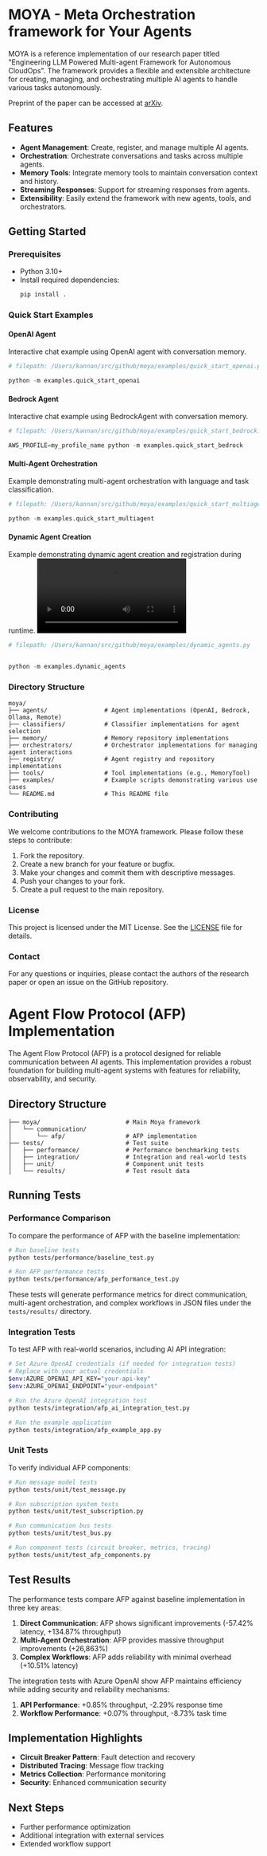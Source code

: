 # MOYA - Meta Orchestration framework for Your Agents

MOYA is a reference implementation of our research paper titled "Engineering LLM Powered Multi-agent Framework for Autonomous CloudOps". The framework provides a flexible and extensible architecture for creating, managing, and orchestrating multiple AI agents to handle various tasks autonomously.

Preprint of the paper can be accessed at [arXiv](https://arxiv.org/abs/2501.08243).

## Features

- **Agent Management**: Create, register, and manage multiple AI agents.
- **Orchestration**: Orchestrate conversations and tasks across multiple agents.
- **Memory Tools**: Integrate memory tools to maintain conversation context and history.
- **Streaming Responses**: Support for streaming responses from agents.
- **Extensibility**: Easily extend the framework with new agents, tools, and orchestrators.

## Getting Started

### Prerequisites

- Python 3.10+
- Install required dependencies:
  ```bash
  pip install .
  ```

### Quick Start Examples

#### OpenAI Agent

Interactive chat example using OpenAI agent with conversation memory.

```python
# filepath: /Users/kannan/src/github/moya/examples/quick_start_openai.py

python -m examples.quick_start_openai

```

#### Bedrock Agent

Interactive chat example using BedrockAgent with conversation memory.

```python
# filepath: /Users/kannan/src/github/moya/examples/quick_start_bedrock.py

AWS_PROFILE=my_profile_name python -m examples.quick_start_bedrock
```

#### Multi-Agent Orchestration

Example demonstrating multi-agent orchestration with language and task classification.

```python
# filepath: /Users/kannan/src/github/moya/examples/quick_start_multiagent.py

python -m examples.quick_start_multiagent
```

#### Dynamic Agent Creation

Example demonstrating dynamic agent creation and registration during runtime.
![moya](./media/Dynamic_Agents.mov)

```python
# filepath: /Users/kannan/src/github/moya/examples/dynamic_agents.py


python -m examples.dynamic_agents
```

### Directory Structure

```
moya/
├── agents/                # Agent implementations (OpenAI, Bedrock, Ollama, Remote)
├── classifiers/           # Classifier implementations for agent selection
├── memory/                # Memory repository implementations
├── orchestrators/         # Orchestrator implementations for managing agent interactions
├── registry/              # Agent registry and repository implementations
├── tools/                 # Tool implementations (e.g., MemoryTool)
├── examples/              # Example scripts demonstrating various use cases
└── README.md              # This README file
```

### Contributing

We welcome contributions to the MOYA framework. Please follow these steps to contribute:

1. Fork the repository.
2. Create a new branch for your feature or bugfix.
3. Make your changes and commit them with descriptive messages.
4. Push your changes to your fork.
5. Create a pull request to the main repository.

### License

This project is licensed under the MIT License. See the [LICENSE](LICENSE) file for details.

### Contact

For any questions or inquiries, please contact the authors of the research paper or open an issue on the GitHub repository.

# Agent Flow Protocol (AFP) Implementation

The Agent Flow Protocol (AFP) is a protocol designed for reliable communication between AI agents. This implementation provides a robust foundation for building multi-agent systems with features for reliability, observability, and security.

## Directory Structure

```
├── moya/                        # Main Moya framework
│   └── communication/           
│       └── afp/                 # AFP implementation
├── tests/                       # Test suite
│   ├── performance/             # Performance benchmarking tests
│   ├── integration/             # Integration and real-world tests
│   ├── unit/                    # Component unit tests
│   └── results/                 # Test result data
```

## Running Tests

### Performance Comparison

To compare the performance of AFP with the baseline implementation:

```bash
# Run baseline tests
python tests/performance/baseline_test.py

# Run AFP performance tests
python tests/performance/afp_performance_test.py
```

These tests will generate performance metrics for direct communication, multi-agent orchestration, and complex workflows in JSON files under the `tests/results/` directory.

### Integration Tests

To test AFP with real-world scenarios, including AI API integration:

```bash
# Set Azure OpenAI credentials (if needed for integration tests)
# Replace with your actual credentials
$env:AZURE_OPENAI_API_KEY="your-api-key"
$env:AZURE_OPENAI_ENDPOINT="your-endpoint"

# Run the Azure OpenAI integration test
python tests/integration/afp_ai_integration_test.py

# Run the example application
python tests/integration/afp_example_app.py
```

### Unit Tests

To verify individual AFP components:

```bash
# Run message model tests
python tests/unit/test_message.py

# Run subscription system tests
python tests/unit/test_subscription.py

# Run communication bus tests
python tests/unit/test_bus.py

# Run component tests (circuit breaker, metrics, tracing)
python tests/unit/test_afp_components.py
```

## Test Results

The performance tests compare AFP against baseline implementation in three key areas:

1. **Direct Communication**: AFP shows significant improvements (-57.42% latency, +134.87% throughput)
2. **Multi-Agent Orchestration**: AFP provides massive throughput improvements (+26,863%)
3. **Complex Workflows**: AFP adds reliability with minimal overhead (+10.51% latency)

The integration tests with Azure OpenAI show AFP maintains efficiency while adding security and reliability mechanisms:
1. **API Performance**: +0.85% throughput, -2.29% response time
2. **Workflow Performance**: +0.07% throughput, -8.73% task time

## Implementation Highlights

- **Circuit Breaker Pattern**: Fault detection and recovery
- **Distributed Tracing**: Message flow tracking
- **Metrics Collection**: Performance monitoring
- **Security**: Enhanced communication security

## Next Steps

- Further performance optimization
- Additional integration with external services
- Extended workflow support

